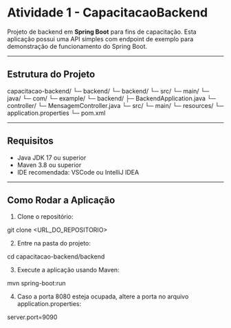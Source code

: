 # Atividade 1 - CapacitacaoBackend

Projeto de backend em **Spring Boot** para fins de capacitação. Esta aplicação possui uma API simples com endpoint de exemplo para demonstração de funcionamento do Spring Boot.

---

## Estrutura do Projeto
capacitacao-backend/
└─ backend/
└─ backend/
└─ src/
└─ main/
└─ java/
└─ com/
└─ example/
└─ backend/
├─ BackendApplication.java
└─ controller/
└─ MensagemController.java
└─ src/
└─ main/
└─ resources/
└─ application.properties
└─ pom.xml

---

## Requisitos

- Java JDK 17 ou superior  
- Maven 3.8 ou superior  
- IDE recomendada: VSCode ou IntelliJ IDEA  

---

## Como Rodar a Aplicação

1. Clone o repositório:

  git clone <URL_DO_REPOSITORIO>


2. Entre na pasta do projeto:

  cd capacitacao-backend/backend


3. Execute a aplicação usando Maven:

  mvn spring-boot:run


4. Caso a porta 8080 esteja ocupada, altere a porta no arquivo application.properties:

  server.port=9090
